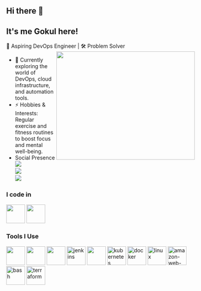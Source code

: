 ## Hi there 👋
## It's me Gokul here!

🚀 Aspiring DevOps Engineer | 🛠️ Problem Solver
<img align="right" width="370" height="290" src="https://i.pinimg.com/originals/47/f0/34/47f0342cec72b800463bf003eac1257e.gif">                                             
- 🌱 Currently exploring the world of DevOps, cloud infrastructure, and automation tools.
- ⚡ Hobbies & Interests: Regular exercise and fitness routines to boost focus and mental well-being.
- Social Presence
<br /> [<img src="https://img.shields.io/badge/Twitter-1DA1F2?style=for-the-badge&logo=twitter&logoColor=white" />](https://x.com/GokulsTweet) <br /> [<img src="https://img.shields.io/badge/LinkedIn-0077B5?style=for-the-badge&logo=linkedin&logoColor=white" />](www.linkedin.com/in/gokul-k30) <br/> [<img src="https://img.shields.io/badge/instagram-d62976?style=for-the-badge&logo=instagram&logoColor=white" />](https://www.instagram.com/_gokul30._)

### I code in
<img height="50" width="50" src="https://img.icons8.com/color/48/000000/python.png" />  <img height="50" width="50" src="https://img.icons8.com/color/48/000000/java-coffee-cup-logo.png" />

### Tools I Use
<img height="50" width="50" src="https://img.icons8.com/color/48/000000/visual-studio-code-2019.png"/> <img height="50" width="50" src="https://img.icons8.com/color/48/000000/pycharm.png"/> <img height="50" width="50" src="https://img.icons8.com/color/50/000000/git.png"/> <img width="50" height="50" src="https://img.icons8.com/color/48/jenkins.png" alt="jenkins"/> <img height="50" src="https://img.icons8.com/officel/480/null/java-eclipse.png"/> <img width="50" height="50" src="https://img.icons8.com/ios-filled/50/kubernetes.png" alt="kubernetes"/> <img width="50" height="50" src="https://img.icons8.com/color/48/docker.png" alt="docker"/> <img width="50" height="50" src="https://img.icons8.com/ios-filled/50/linux.png" alt="linux"/> <img width="50" height="50" src="https://img.icons8.com/color/48/amazon-web-services.png" alt="amazon-web-services"/> <img width="50" height="50" src="https://img.icons8.com/color/48/bash.png" alt="bash"/> <img width="50" height="50" src="https://img.icons8.com/color/48/terraform.png" alt="terraform"/>



